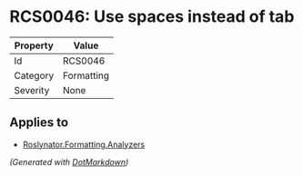 # RCS0046: Use spaces instead of tab

| Property | Value      |
| -------- | ---------- |
| Id       | RCS0046    |
| Category | Formatting |
| Severity | None       |

## Applies to

* [Roslynator.Formatting.Analyzers](https://www.nuget.org/packages/Roslynator.Formatting.Analyzers)


*\(Generated with [DotMarkdown](http://github.com/JosefPihrt/DotMarkdown)\)*